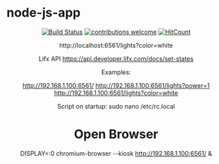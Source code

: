 # node-js-app

<div align="center">

[![Build Status](https://travis-ci.org/nikosxenakis/node-js-app.svg?branch=master)](https://travis-ci.org/nikosxenakis/node-js-app)
[![contributions welcome](https://img.shields.io/badge/contributions-welcome-brightgreen.svg?style=flat)](https://github.com/nikosxenakis/node-js-app/issues)
[![HitCount](http://hits.dwyl.io/nikosxenakis/node-js-app.svg)](http://hits.dwyl.io/nikosxenakis/node-js-app)


http://localhost:6561/lights?color=white

Lifx API
https://api.developer.lifx.com/docs/set-states


Examples:

http://192.168.1.100:6561/
http://192.168.1.100:6561/lights?power=1
http://192.168.1.100:6561/lights?color=white

Script on startup:
sudo nano /etc/rc.local

# Open Browser
DISPLAY=:0 chromium-browser --kiosk http://192.168.1.100:6561/ &

</div>